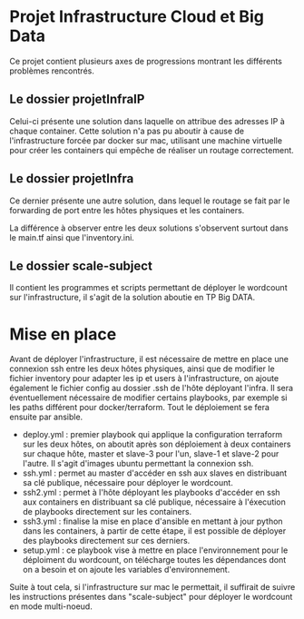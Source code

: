 # Projet Infrastructure Cloud et Big Data

Ce projet contient plusieurs axes de progressions montrant les différents problèmes rencontrés.

## Le dossier projetInfraIP

Celui-ci présente une solution dans laquelle on attribue des adresses IP à chaque container. Cette solution n'a pas pu aboutir à cause de l'infrastructure forcée par docker sur mac, utilisant une machine virtuelle pour créer les containers qui empêche de réaliser un routage correctement.

## Le dossier projetInfra

Ce dernier présente une autre solution, dans lequel le routage se fait par le forwarding de port entre les hôtes physiques et les containers.

La différence à observer entre les deux solutions s'observent surtout dans le main.tf ainsi que l'inventory.ini.

## Le dossier scale-subject

Il contient les programmes et scripts permettant de déployer le wordcount sur l'infrastructure, il s'agit de la solution aboutie en TP Big DATA.

# Mise en place

Avant de déployer l'infrastructure, il est nécessaire de mettre en place une connexion ssh entre les deux hôtes physiques, ainsi que de modifier le fichier inventory pour adapter les ip et users à l'infrastructure, on ajoute également le fichier config au dossier .ssh de l'hôte déployant l'infra. Il sera éventuellement nécessaire de modifier certains playbooks, par exemple si les paths différent pour docker/terraform. Tout le déploiement se fera ensuite par ansible.

- deploy.yml : premier playbook qui applique la configuration terraform sur les deux hôtes, on aboutit après son déploiement à deux containers sur chaque hôte, master et slave-3 pour l'un, slave-1 et slave-2 pour l'autre. Il s'agit d'images ubuntu permettant la connexion ssh.
- ssh.yml : permet au master d'accéder en ssh aux slaves en distribuant sa clé publique, nécessaire pour déployer le wordcount.
- ssh2.yml : permet à l'hôte déployant les playbooks d'accéder en ssh aux containers en distribuant sa clé publique, nécessaire à l'éxecution de playbooks directement sur les containers.
- ssh3.yml : finalise la mise en place d'ansible en mettant à jour python dans les containers, à partir de cette étape, il est possible de déployer des playbooks directement sur ces derniers.
- setup.yml : ce playbook vise à mettre en place l'environnement pour le déploiment du wordcount, on télécharge toutes les dépendances dont on a besoin et on ajoute les variables d'environnement.

Suite à tout cela, si l'infrastructure sur mac le permettait, il suffirait de suivre les instructions présentes dans "scale-subject" pour déployer le wordcount en mode multi-noeud.